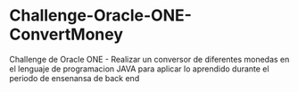 # Challenge-Oracle-ONE-ConvertMoney
Challenge de Oracle ONE -  Realizar un conversor de diferentes monedas en el lenguaje de programacion JAVA para aplicar lo aprendido durante el periodo de ensenansa de back end

